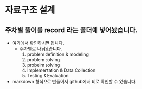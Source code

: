 
# 자료구조 설계
## 주차별 풀이를 record 라는 폴더에 넣어놨습니다.
- [여기](/2018_2/DataStructureDesign/record/)에서 확인하시면 됩니다. 
    - 주차별로 나눠놨습니다. 
        1. problem definition & modeling 
        2. problem solving 
        3. probelm solving
        4. Implementation & Data Collection
        5. Testing & Evaluation
- markdown 형식으로 만들어서 github에서 바로 확인할 수 있습니다.

